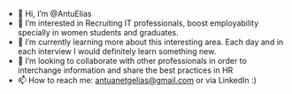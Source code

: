 - 👋 Hi, I’m @AntuElias
- 👀 I’m interested in Recruiting IT professionals, boost employability specially in women students and graduates. 
- 🌱 I’m currently learning more about this interesting area. Each day and in each interview I would definitely learn something new.
- 💞️ I’m looking to collaborate with other professionals in order to interchange information and share the best practices in HR
- 📫 How to reach me: antuanetgelias@gmail.com or via LinkedIn :)

<!---
AntuElias/AntuElias is a ✨ special ✨ repository because its `README.md` (this file) appears on your GitHub profile.
You can click the Preview link to take a look at your changes.
--->
